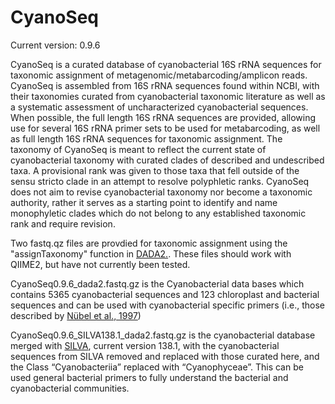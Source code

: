 # CyanoSeq

Current version: 0.9.6

CyanoSeq is a curated database of cyanobacterial 16S rRNA sequences for taxonomic assignment of metagenomic/metabarcoding/amplicon reads. CyanoSeq is assembled from 16S rRNA sequences found within NCBI, with their taxonomies curated from cyanobacterial taxonomic literature as well as a systematic assessment of uncharacterized cyanobacterial sequences. When possible, the full length 16S rRNA sequences are provided, allowing use for several 16S rRNA primer sets to be used for metabarcoding, as well as full length 16S rRNA sequences for taxonomic assignment. The taxonomy of CyanoSeq is meant to reflect the current state of cyanobacterial taxonomy with curated clades of described and undescribed taxa. A provisional rank was given to those taxa that fell outside of the sensu stricto clade in an attempt to resolve polyphletic ranks. CyanoSeq does not aim to revise cyanobacterial taxonomy nor become a taxonomic authority, rather it serves as a starting point to identify and name monophyletic clades which do not belong to any established taxonomic rank and require revision. 

Two fastq.qz files are provdied for taxonomic assignment using the "assignTaxonomy" function in [DADA2.](https://benjjneb.github.io/dada2/tutorial.html). These files should work with QIIME2, but have not currently been tested.

CyanoSeq0.9.6_dada2.fastq.gz is the Cyanobacterial data bases which contains 5365 cyanobacterial sequences and 123 chloroplast and bacterial sequences and can be used with cyanobacterial specific primers (i.e., those described by [Nübel et al., 1997](https://journals.asm.org/doi/10.1128/aem.63.8.3327-3332.1997)) 

CyanoSeq0.9.6_SILVA138.1_dada2.fastq.gz is the cyanobacterial database merged with [SILVA](https://www.arb-silva.de/), current version 138.1, with the cyanobacterial sequences from SILVA removed and replaced with those curated here, and the Class “Cyanobacteriia” replaced with “Cyanophyceae”. This can be used general bacterial primers to fully understand the bacterial and cyanobacterial communities. 
